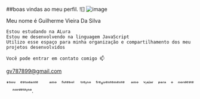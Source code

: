 ##boas vindas ao meu perfil.
![] ![image](https://github.com/user-attachments/assets/b747cb8f-8b76-4e38-877d-97d0ae18f7f7)


Meu nome é Guilherme Vieira Da Silva

    Estou estudando na ALura
    Estou me desenvolvendo na linguagem JavaScript
    Utilizo esse espaço para minha organização e compartilhamento dos meu projetos desenvolvidos
  
    Você pode entrar em contato comigo 📫

gv787899@gmail.com

*ˢᵒᵘﾠᵉˢᵗᵘᵈᵃⁿᵗᵉ
ﾠﾠᵃᵐᵒﾠᶠᵘᵗᵉᵇᵒˡ
ﾠᵗʳᵉᶦⁿᵒﾠᶠʳᵉᵠᵘᵉⁿᵗᵉᵐᵉⁿᵗᵉﾠ
ᵃᵐᵒﾠᵛᶦᵃʲᵃʳﾠᵖᵃʳᵃﾠᵒﾠⁿᵒʳᵈᵉˢᵗᵉﾠ
ⁿᵒʳᵈᵉˢᵗᶦⁿᵒ.
